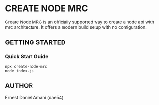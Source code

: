 # CREATE NODE MRC

Create Node MRC is an officially supported way to create a node api with mrc architecture. It offers a modern build setup with no configuration.

## GETTING STARTED

### Quick Start Guide

```
npx create-node-mrc
node index.js
```

## AUTHOR
Ernest Daniel Amani (dae54)